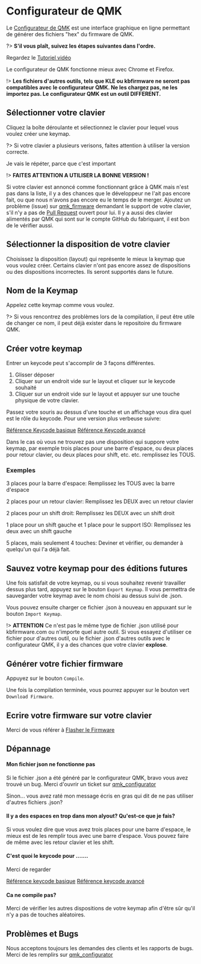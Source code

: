 # Configurateur de QMK

Le [Configurateur de QMK](https://config.qmk.fm) est une interface graphique en ligne permettant de générer des fichiers "hex" du firmware de QMK.

?> **S'il vous plaît, suivez les étapes suivantes dans l'ordre.**

Regardez le [Tutoriel vidéo](https://youtu.be/tx54jkRC9ZY)

Le configurateur de QMK fonctionne mieux avec Chrome et Firefox.

!> **Les fichiers d'autres outils, tels que KLE ou kbfirmware ne seront pas compatibles avec le configurateur QMK. Ne les chargez pas, ne les importez pas. Le configurateur QMK est un outil DIFFERENT.**

## Sélectionner votre clavier

Cliquez la boîte déroulante et sélectionnez le clavier pour lequel vous voulez créer une keymap.

?> Si votre clavier a plusieurs verisons, faites attention à utiliser la version correcte.

Je vais le répéter, parce que c'est important

!> **FAITES ATTENTION A UTILISER LA BONNE VERSION !**

Si votre clavier est annoncé comme fonctionnant grâce à QMK mais n'est pas dans la liste, il y a des chances que le développeur ne l'ait pas encore fait, ou que nous n'avons pas encore eu le temps de le merger. Ajoutez un problème (issue) sur [qmk_firmware](https://github.com/qmk/qmk_firmware/issues) demandant le support de votre clavier, s'il n'y a pas de [Pull Request](https://github.com/qmk/qmk_firmware/pulls?q=is%3Aopen+is%3Apr+label%3Akeyboard) ouvert pour lui. Il y a aussi des clavier alimentés par QMK qui sont sur le compte GitHub du fabriquant, il est bon de le vérifier aussi.

## Sélectionner la disposition de votre clavier

Choisissez la disposition (layout) qui représente le mieux la keymap que vous voulez créer. Certains clavier n'ont pas encore assez de dispositions ou des dispositions incorrectes. Ils seront supportés dans le future.

## Nom de la Keymap

Appelez cette keymap comme vous voulez.

?> Si vous rencontrez des problèmes lors de la compilation, il peut être utile de changer ce nom, il peut déjà exister dans le repositoire du firmware QMK.

## Créer votre keymap

Entrer un keycode peut s'accomplir de 3 façons différentes.

1. Glisser déposer
2. Cliquer sur un endroit vide sur le layout et cliquer sur le keycode souhaité
3. Cliquer sur un endroit vide sur le layout et appuyer sur une touche physique de votre clavier.

Passez votre souris au dessus d'une touche et un affichage vous dira quel est le rôle du keycode. Pour une version plus verbeuse suivre:

[Référence Keycode basique](https://docs.qmk.fm/#/keycodes_basic)
[Référence Keycode avancé](https://docs.qmk.fm/#/feature_advanced_keycodes)

Dans le cas où vous ne trouvez pas une disposition qui suppore votre keymap, par exemple trois places pour une barre d'espace, ou deux places pour retour clavier, ou deux places pour shift, etc. etc. remplissez les TOUS.

### Exemples

3 places pour la barre d'espace: Remplissez les TOUS avec la barre d'espace

2 places pour un retour clavier: Remplissez les DEUX avec un retour clavier

2 places pour un shift droit: Remplissez les DEUX avec un shift droit

1 place pour un shift gauche et 1 place pour le support ISO: Remplissez les deux avec un shift gauche

5 places, mais seulement 4 touches: Deviner et vérifier, ou demander à quelqu'un qui l'a déjà fait.

## Sauvez votre keymap pour des éditions futures

Une fois satisfait de votre keymap, ou si vous souhaitez revenir travailler dessus plus tard, appuyez sur le bouton `Export Keymap`. Il vous permettra de sauvegarder votre keymap avec le nom choisi au dessus suivi de .json.

Vous pouvez ensuite charger ce fichier .json à nouveau en appuxant sur le bouton `Import Keymap`.

!> **ATTENTION** Ce n'est pas le même type de fichier .json utilisé pour kbfirmware.com ou n'importe quel autre outil. Si vous essayez d'utiliser ce fichier pour d'autres outil, ou le fichier .json d'autres outils avec le configurateur QMK, il y a des chances que votre clavier **explose**.

## Générer votre fichier firmware

Appuyez sur le bouton `Compile`.

Une fois la compilation terminée, vous pourrez appuyer sur le bouton vert `Download Firmware`.

## Ecrire votre firmware sur votre clavier

Merci de vous référer à [Flasher le Firmware](fr-FR/newbs_flashing.md)

## Dépannage

#### Mon fichier json ne fonctionne pas

Si le fichier .json a été généré par le configurateur QMK, bravo vous avez trouvé un bug. Merci d'ouvrir un ticket sur [qmk_configurator](https://github.com/qmk/qmk_configurator/issues)

Sinon... vous avez raté mon message écris en gras qui dit de ne pas utiliser d'autres fichiers .json?

#### Il y a des espaces en trop dans mon alyout? Qu'est-ce que je fais?

Si vous voulez dire que vous avez trois places pour une barre d'espace, le mieux est de les remplir tous avec une barre d'espace. Vous pouvez faire de même avec les retour clavier et les shift.

#### C'est quoi le keycode pour .......

Merci de regarder

[Référence keycode basique](https://docs.qmk.fm/#/keycodes_basic)
[Référence keycode avancé](https://docs.qmk.fm/#/feature_advanced_keycodes)

#### Ca ne compile pas?

Merci de vérifier les autres dispositions de votre keymap afin d'être sûr qu'il n'y a pas de touches aléatoires.

## Problèmes et Bugs

Nous acceptons toujours les demandes des clients et les rapports de bugs. Merci de les remplirs sur [qmk_configurator](https://github.com/qmk/qmk_configurator/issues)
